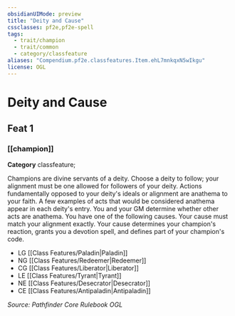 ```yaml
---
obsidianUIMode: preview
title: "Deity and Cause"
cssclasses: pf2e,pf2e-spell
tags:
  - trait/champion
  - trait/common
  - category/classfeature
aliases: "Compendium.pf2e.classfeatures.Item.ehL7mnkqxN5wIkgu"
license: OGL
---
```

# Deity and Cause
## Feat 1
### [[champion]]

**Category** classfeature; 




Champions are divine servants of a deity. Choose a deity to follow; your alignment must be one allowed for followers of your deity. Actions fundamentally opposed to your deity's ideals or alignment are anathema to your faith. A few examples of acts that would be considered anathema appear in each deity's entry. You and your GM determine whether other acts are anathema. You have one of the following causes. Your cause must match your alignment exactly. Your cause determines your champion's reaction, grants you a devotion spell, and defines part of your champion's code.

*   LG [[Class Features/Paladin|Paladin]]
*   NG [[Class Features/Redeemer|Redeemer]]
*   CG [[Class Features/Liberator|Liberator]]
*   LE [[Class Features/Tyrant|Tyrant]]
*   NE [[Class Features/Desecrator|Desecrator]]
*   CE [[Class Features/Antipaladin|Antipaladin]]

*Source: Pathfinder Core Rulebook*
*OGL*